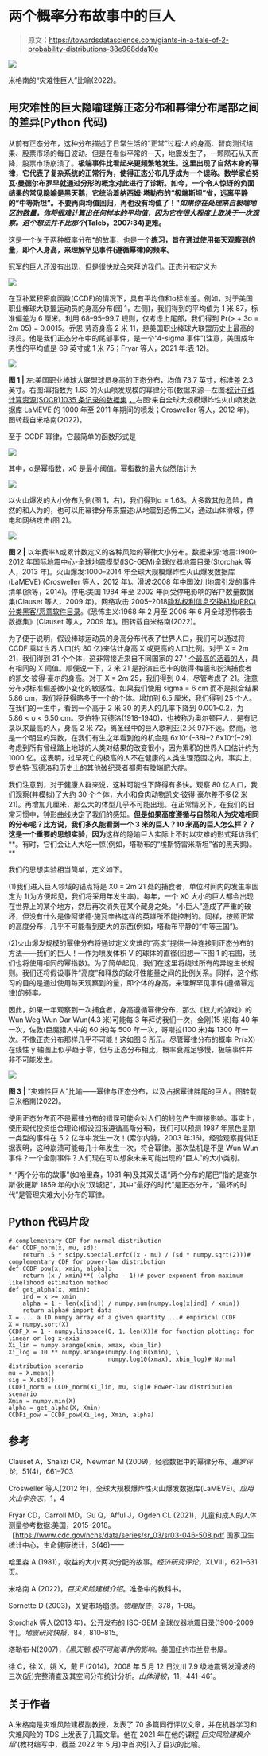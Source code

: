 # 两个概率分布故事中的巨人

> 原文：<https://towardsdatascience.com/giants-in-a-tale-of-2-probability-distributions-38e968dda10e>

![](img/5aeba718c05e714cb07a9367c005301f.png)

米格南的“灾难性巨人”比喻(2022)。

## **用灾难性的巨大隐喻理解正态分布和幂律分布尾部之间的差异(Python 代码)**

从前有正态分布，这种分布描述了日常生活的“正常”过程:人的身高、智商测试结果、股票市场的每日波动。但是在看似平常的一天，地震发生了，一颗陨石从天而降，股票市场崩溃了。**极端事件比看起来更频繁地发生。这里出现了自然本身的幂律，它代表了复杂系统的正常行为，使得正态分布几乎成为一个误称。数学家伯努瓦·曼德尔布罗早就通过分形的概念对此进行了诊断。如今，一个令人惊讶的负面结果的常见隐喻是黑天鹅，它统治着纳西姆·塔勒布的“极端斯坦”省，远离平静的“中等斯坦”。不要再向均值回归，再也没有均值了！"*如果你在处理来自极端地区的数量，你将很难计算出任何样本的平均值，因为它在很大程度上取决于一次观察。这个想法并不比那个*(Taleb，2007:34)更难。**

这是一个关于两种概率分布*的故事，也是一个**练习，旨在通过使用每天观察到的量，即个人身高，来理解罕见事件(遵循幂律)的频率。**

冠军的巨人还没有出现，但是很快就会来拜访我们。正态分布定义为

![](img/2673042071597a712891357d8ef39fdd.png)

在互补累积密度函数(CCDF)的情况下，具有平均值和σ标准差。例如，对于美国职业棒球大联盟运动员的身高分布(图 1，左侧)，我们得到的平均值为 1 米 87，标准偏差为 6 厘米。利用 68–95–99.7 规则，仅考虑上尾部，我们得到 Pr(> + 3σ = 2m 05) = 0.0015。乔恩·劳奇身高 2 米 11，是美国职业棒球大联盟历史上最高的球员。他是我们正态分布中的尾部事件，是一个“4-sigma 事件”(注意，美国成年男性的平均值是 69 英寸或 1 米 75；Fryar 等人，2021 年:表 12)。

![](img/2b105a75cb5feaf7ade8dd7f71df0164.png)

**图 1 |** 左:美国职业棒球大联盟球员身高的正态分布，均值 73.7 英寸，标准差 2.3 英寸。右图:幂指数为 1.63 的火山喷发规模的幂律分布(数据来源—左图:[统计在线计算资源(SOCR)1035 条记录的数据集](http://wiki.stat.ucla.edu/socr/index.php/SOCR_Data_MLB_HeightsWeights) [，](http://wiki.stat.ucla.edu/socr/index.php/SOCR_Data_MLB_HeightsWeights,)右图:来自全球大规模爆炸性火山喷发数据库 LaMEVE 的 1000 年至 2011 年期间的喷发；Crosweller 等人，2012 年)。图转载自米格南(2022)。

至于 CCDF 幂律，它最简单的函数形式是

![](img/f50ab233bcf36c2132ebb6430db4007b.png)

其中，α是幂指数，x0 是最小阈值。幂指数的最大似然估计为

![](img/1f0a1fe2d711c236ca757ceea55a2799.png)

以火山爆发的大小分布为例(图 1，右)，我们得到α = 1.63。大多数其他危险，自然的和人为的，也可以用幂律分布来描述:从地震到恐怖主义，通过山体滑坡，停电和网络攻击(图 2)。

![](img/4992081d58d1fe932dd58c39542b6257.png)

**图 2 |** 以年费率λ或累计数定义的各种风险的幂律大小分布。数据来源:地震:1900-2012 年国际地震中心-全球地震模型(ISC-GEM)全球仪器地震目录(Storchak 等人，2013 年)。火山爆发:1000–2014 年全球大规模爆炸性火山爆发数据库(LaMEVE) (Crosweller 等人，2012 年)。滑坡:2008 年中国汶川地震引发的事件清单(徐等，2014)。停电:美国 1984 年至 2002 年间受停电影响的客户数量数据集(Clauset 等人，2009 年)。网络攻击:2005–2018[隐私权利信息交换机构(PRC)分类黑客/恶意软件目录](https://privacyrights.org/data-breaches)。《恐怖主义:1968 年 2 月至 2006 年 6 月全球恐怖袭击数据集》(Clauset 等人，2009 年)。图转载自米格南(2022)。

为了便于说明，假设棒球运动员的身高分布代表了世界人口，我们可以通过将 CCDF 乘以世界人口(约 80 亿)来估计身高 X 或更高的人口比例。对于 X = 2m 21，我们得到 31 个个体，这非常接近来自不同国家的 27 ' [个最高的活着的人](https://en.wikipedia.org/wiki/List_of_tallest_people#Tallest_living_people_from_various_nations)，具有相同的 X 阈值。顺便说一下，2 米 21 是扮演丘巴卡的彼得·梅靥和扮演捕食者的凯文·彼得·豪尔的身高。对于 X = 2m 25，我们得到 0.4，尽管考虑了 21。注意分布对标准偏差微小变化的敏感性。如果我们使用 sigma = 6 cm 而不是拟合结果 5.86 cm，我们将获得略多于一个的个体。增加到 6.5 厘米，我们得到 25 个人。在我们的一生中，看到一个高于 2 米 30 的男人的几率下降到 0.001–0.2，为 5.86 < σ < 6.50 cm。罗伯特·瓦德洛(1918-1940)，也被称为奥尔顿巨人，是有记录以来最高的人，身高 2 米 72，离圣经中的巨人歌利亚(2 米 97)不远。然而，他是一个明显的异数，在我们有生之年看到他的机会是 6x10^(–38)–2.6x10^(–29).考虑到所有曾经踏上地球的人类对结果的改变很小，因为累积的世界人口估计约为 1000 亿。这表明，过早死亡的极高的人不在健康的人类生理范围之内。事实上，罗伯特·瓦德洛和历史上的其他破纪录者都患有肢端肥大症。

我们注意到，对于健康人群来说，这种可能性下降得有多快。观察 80 亿人口，我们观察(并模拟)了大约 30 个个体，大小和食肉动物凯文·彼得·豪尔差不多(2 米 21)。再增加几厘米，那么大的体型几乎不可能出现。在正常情况下，在我们的日常习惯中，钟形曲线决定了我们的感知。**但是如果高度遵循与自然和人为灾难相同的分布呢？比方说，我们多久能看到一个 3 米的巨人？10 米高的巨人怎么样？？这是一个重要的思想实验，因为**这样的隐喻巨人实际上不时以灾难的形式拜访我们**。有时，它们会让人大吃一惊(例如，塔勒布的“埃斯特雷米斯坦”省的黑天鹅)。**

我们的思想实验相当简单，定义如下。

(1)我们进入巨人领域的锚点将是 X0 = 2m 21 处的捕食者，单位时间内的发生率固定为 1(为方便起见，我们将采用年发生率)。每年，一个 X0 大小的巨人都会出现在世界上的某个地方，然后再次消失在某个藏身之处。“小巨人”造成了严重的破坏，但没有什么是像阿诺德·施瓦辛格这样的英雄所不能控制的。同样，按照正常的高度分布，几乎不可能看到更大的东西(例如，塔勒布平静的“中等王国”)。

(2)火山爆发规模的幂律分布将通过定义灾难的“高度”提供一种连接到正态分布的方法——我们的巨人！—作为喷发体积 V 的球体的直径(回想一下图 1 的右图，我们也将使用相同的幂指数)。为了简单起见，我们在这里将绕过所有的异速生长规则。我们还将假设事件“高度”和释放的破坏性能量之间的比例关系。同样，这个练习的目的是通过使用每天观察到的量，即个体的身高，来理解罕见事件(遵循幂定律)的频率。

因此，如果一年观察到一次捕食者，身高遵循幂律分布，那么《权力的游戏》的 Wun Weg Wun Dar Wun(4.3 米)可能每 3 年拜访我们一次，金刚(15 米)每 40 年一次，佐敦(巨魔猎人中的 60 米)每 500 年一次，哥斯拉(100 米)每 1300 年一次。不像正态分布那样几乎不可能！这如图 3 所示。尽管幂律分布的概率 Pr(≥X)在线性 y 轴图上似乎趋于零，但与正态分布相比，概率衰减足够慢，极端事件并非不可能发生。

![](img/5aeba718c05e714cb07a9367c005301f.png)

**图 3 |** “灾难性巨人”比喻——幂律与正态分布，以及占据幂律胖尾的巨人。图转载自米格南(2022)。

使用正态分布而不是幂律分布的错误可能会对人们的钱包产生直接影响。事实上，使用现代投资组合理论(假设回报遵循高斯分布)，我们可以预测 1987 年黑色星期一类型的事件在 5.2 亿年中发生一次！(索尔内特，2003 年:16)。经验观察提供证据表明，这种崩溃可能每几十年发生一次，符合幂律。那次坠机是不是 Wun Wun 事件？一个金刚事件？人们现在可以想象未来可能出现的“巨人”的大小类别。

*-“两个分布的故事”(如哈里森，1981 年)及其双关语“两个分布的尾巴”指的是查尔斯·狄更斯 1859 年的小说“双城记”，其中“最好的时代”是正态分布，“最坏的时代”是管理灾难大小分布的幂律。

## Python 代码片段

```
# complementary CDF for normal distribution
def CCDF_norm(x, mu, sd):
    return .5 * scipy.special.erfc((x - mu) / (sd * numpy.sqrt(2)))# complementary CDF for power-law distribution
def CCDF_pow(x, xmin, alpha):
    return (x / xmin)**(-(alpha - 1))# power exponent from maximum likelihood estimation method
def get_alpha(x, xmin):
    ind = x >= xmin
    alpha = 1 + len(x[ind]) / numpy.sum(numpy.log(x[ind] / xmin))
    return alpha# import data
X = ... a 1D numpy array of a given quantity ...# empirical CCDF
X = numpy.sort(X)
CCDF_X = 1 - numpy.linspace(0, 1, len(X))# for function plotting: for linear or log x-axis
Xi_lin = numpy.arange(xmin, xmax, xbin_lin)
Xi_log = 10 ** numpy.arange(numpy.log10(xmin), \
                            numpy.log10(xmax), xbin_log)# Normal distribution scenario
mu = X.mean()
sig = X.std()
CCDFi_norm = CCDF_norm(Xi_lin, mu, sig)# Power-law distribution scenario
Xmin = numpy.min(X)
alpha = get_alpha(X, Xmin)
CCDFi_pow = CCDF_pow(Xi_log, Xmin, alpha)
```

## 参考

Clauset A，Shalizi CR，Newman M (2009)，经验数据中的幂律分布。*暹罗评论*，51(4)，661–703

Crosweller 等人(2012 年)，全球大规模爆炸性火山爆发数据库(LaMEVE)。*应用火山学杂志*，1，4

Fryar CD，Carroll MD，Gu Q，Afful J，Ogden CL (2021)，儿童和成人的人体测量参考数据:美国，2015–2018。【https://www.cdc.gov/nchs/data/series/sr_03/sr03-046-508.pdf 国家卫生统计中心，生命健康统计，3(46)——

哈里森 A (1981)，收益的大小:两次分配的故事。*经济研究评论*，XLVIII，621–631 页。

米格南 A (2022)，*巨灾风险建模介绍*。准备中的教科书。

Sornette D (2003)，关键市场崩溃。*物理报告*，378，1–98。

Storchak 等人(2013 年)，公开发布的 ISC-GEM 全球仪器地震目录(1900-2009 年)。*地震研究快报*，84，810–815。

塔勒布·N(2007)，*《黑天鹅:极不可能事件的影响*。美国纽约市兰登书屋。

徐 C，徐 X，姚 X，戴 F (2014)，2008 年 5 月 12 日汶川 7.9 级地震诱发滑坡的三次(近)完整清查及其空间分布统计分析。*山体滑坡*，11，441–461。

## 关于作者

A.米格南是灾难风险建模副教授，发表了 70 多篇同行评议文章，并在机器学习和灾难风险的 TDS 上发表了几篇文章。他在 2021 年在他的课程'*巨灾风险建模介绍*'(教材编写中，截至 2022 年 5 月)中首次引入了巨灾的比喻。
